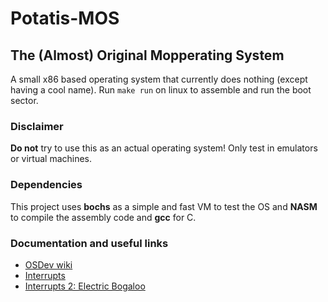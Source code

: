 # Potatis-MOS
## The (Almost) Original Mopperating System

A small x86 based operating system that currently does nothing (except having a cool name). Run `make run` on 
linux to assemble and run the boot sector.

### Disclaimer
**Do not** try to use this as an actual operating system! Only test in emulators 
or virtual machines.

### Dependencies
This project uses **bochs** as a simple and fast VM to test the OS and **NASM** to 
compile the assembly code and **gcc** for C.

### Documentation and useful links

+ [OSDev wiki](https://wiki.osdev.org/)
+ [Interrupts](https://arjunsreedharan.org/post/99370248137/kernels-201-lets-write-a-kernel-with-keyboard)
+ [Interrupts 2: Electric Bogaloo](https://wiki.osdev.org/Interrupts_tutorial)

